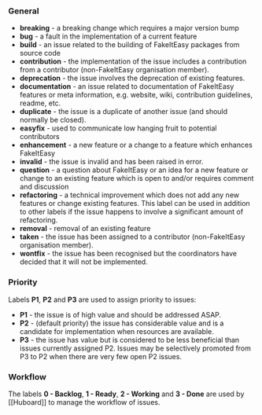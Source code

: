 ### General

* **breaking** - a breaking change which requires a major version bump
* **bug** - a fault in the implementation of a current feature
* **build** - an issue related to the building of FakeItEasy packages from source code
* **contribution** - the implementation of the issue includes a contribution from a contributor (non-FakeItEasy organisation member).
* **deprecation** - the issue involves the deprecation of existing features.
* **documentation** - an issue related to documentation of FakeItEasy features or meta information, e.g. website, wiki, contribution guidelines, readme, etc.
* **duplicate** - the issue is a duplicate of another issue (and should normally be closed).
* **easyfix** - used to communicate low hanging fruit to potential contributors
* **enhancement** - a new feature or a change to a feature which enhances FakeItEasy
* **invalid** - the issue is invalid and has been raised in error.
* **question** - a question about FakeItEasy or an idea for a new feature or change to an existing feature which  is open to and/or requires comment and discussion
* **refactoring** - a technical improvement which does not add any new features or change existing features. This label can be used in addition to other labels if the issue happens to involve a significant amount of refactoring.
* **removal** - removal of an existing feature
* **taken** - the issue has been assigned to a contributor (non-FakeItEasy organisation member).
* **wontfix** - the issue has been recognised but the coordinators have decided that it will not be implemented.

### Priority
Labels **P1**, **P2** and **P3** are used to assign priority to issues:

* **P1** - the issue is of high value and should be addressed ASAP.
* **P2** - (default priority) the issue has considerable value and is a candidate for implementation when resources are available.
* **P3** - the issue has value but is considered to be less beneficial than issues currently assigned P2. Issues may be selectively promoted from P3 to P2 when there are very few open P2 issues.

### Workflow
The labels **0 - Backlog**, **1 - Ready**, **2 - Working** and **3 - Done** are used by [[Huboard]] to manage the workflow of issues.
